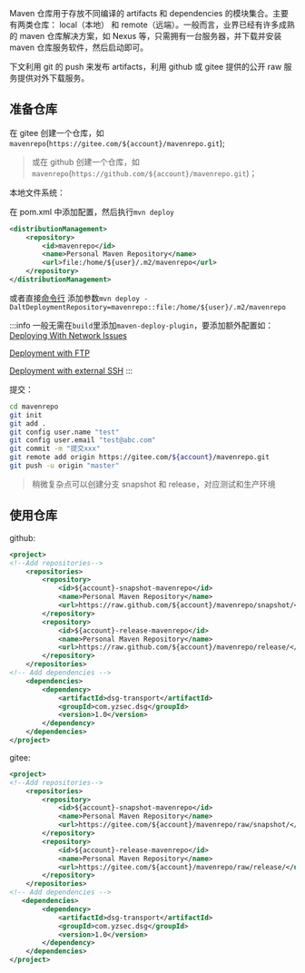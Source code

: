 Maven 仓库用于存放不同编译的 artifacts 和 dependencies 的模块集合。主要有两类仓库： local（本地） 和 remote（远端）。一般而言，业界已经有许多成熟的 maven 仓库解决方案，如 Nexus 等，只需拥有一台服务器，并下载并安装 maven 仓库服务软件，然后启动即可。

下文利用 git 的 push 来发布 artifacts，利用 github 或 gitee 提供的公开 raw 服务提供对外下载服务。

## 准备仓库

在 gitee 创建一个仓库，如`mavenrepo`(`https://gitee.com/${account}/mavenrepo.git`);

> 或在 github 创建一个仓库，如`mavenrepo`(`https://github.com/${account}/mavenrepo.git`)；

本地文件系统：

在 pom.xml 中添加配置，然后执行`mvn deploy`

```xml
<distributionManagement>
    <repository>
        <id>mavenrepo</id>
        <name>Personal Maven Repository</name>
        <url>file:/home/${user}/.m2/mavenrepo</url>
    </repository>
</distributionManagement>
```

或者直接[命令行](https://maven.apache.org/plugins/maven-deploy-plugin/deploy-mojo.html) 添加参数`mvn deploy -DaltDeploymentRepository=mavenrepo::file:/home/${user}/.m2/mavenrepo`

:::info
一般无需在`build`里添加`maven-deploy-plugin`，要添加额外配置如：[Deploying With Network Issues](https://maven.apache.org/plugins/maven-deploy-plugin/examples/deploy-network-issues.html)

[Deployment with FTP](https://maven.apache.org/plugins/maven-deploy-plugin/examples/deploy-ftp.html)

[Deployment with external SSH](https://maven.apache.org/plugins/maven-deploy-plugin/examples/deploy-ssh-external.html)
:::

提交：

```bash
cd mavenrepo
git init
git add .
git config user.name "test"
git config user.email "test@abc.com"
git commit -m "提交xxx"
git remote add origin https://gitee.com/${account}/mavenrepo.git
git push -u origin "master"
```

> 稍微复杂点可以创建分支 snapshot 和 release，对应测试和生产环境

## 使用仓库

github:

```xml
<project>
<!--Add repositories-->
    <repositories>
        <repository>
            <id>${account}-snapshot-mavenrepo</id>
            <name>Personal Maven Repository</name>
            <url>https://raw.github.com/${account}/mavenrepo/snapshot/</url>
        </repository>
        <repository>
            <id>${account}-release-mavenrepo</id>
            <name>Personal Maven Repository</name>
            <url>https://raw.github.com/${account}/mavenrepo/release/</url>
        </repository>
    </repositories>
<!-- Add dependencies -->
    <dependencies>
        <dependency>
            <artifactId>dsg-transport</artifactId>
            <groupId>com.yzsec.dsg</groupId>
            <version>1.0</version>
        </dependency>
    </dependencies>
</project>
```

gitee:

```xml
<project>
<!--Add repositories-->
    <repositories>
        <repository>
            <id>${account}-snapshot-mavenrepo</id>
            <name>Personal Maven Repository</name>
            <url>https://gitee.com/${account}/mavenrepo/raw/snapshot/</url>
        </repository>
        <repository>
            <id>${account}-release-mavenrepo</id>
            <name>Personal Maven Repository</name>
            <url>https://gitee.com/${account}/mavenrepo/raw/release/</url>
        </repository>
    </repositories>
<!-- Add dependencies -->
   <dependencies>
        <dependency>
            <artifactId>dsg-transport</artifactId>
            <groupId>com.yzsec.dsg</groupId>
            <version>1.0</version>
        </dependency>
    </dependencies>
</project>
```
